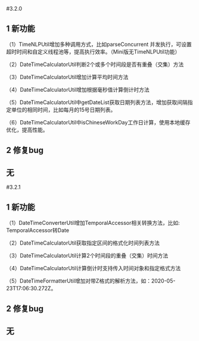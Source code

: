 #3.2.0

## 1 新功能
（1）TimeNLPUtil增加多种调用方式，比如parseConcurrent 并发执行，可设置超时时间和自定义线程池等，提高执行效率。（Mini版无TimeNLPUtil功能）  
  
（2）DateTimeCalculatorUtil判断2个或多个时间段是否有重叠（交集）方法
  
（3）DateTimeCalculatorUtil增加计算平均时间方法
  
（4）DateTimeCalculatorUtil增加根据毫秒值计算倒计时方法
  
（5）DateTimeCalculatorUtil中getDateList获取日期列表方法，增加获取间隔指定单位的相同时间，比如每月的15号日期列表。
  
（6）DateTimeCalculatorUtil中isChineseWorkDay工作日计算，使用本地缓存优化，提高性能。
  
## 2 修复bug
  无
---

#3.2.1

## 1 新功能
（1）DateTimeConverterUtil增加TemporalAccessor相关转换方法，比如: TemporalAccessor转Date    
  
（2）DateTimeCalculatorUtil获取指定区间的格式化时间列表方法  
  
（3）DateTimeCalculatorUtil计算2个时间段的重叠（交集）时间方法  
  
（4）DateTimeCalculatorUtil计算倒计时支持传入时间对象和指定格式方法  
  
（5）DateTimeFormatterUtil增加对带Z格式的解析方法，如：2020-05-23T17:06:30.272Z。  
  
## 2 修复bug
  无
---
